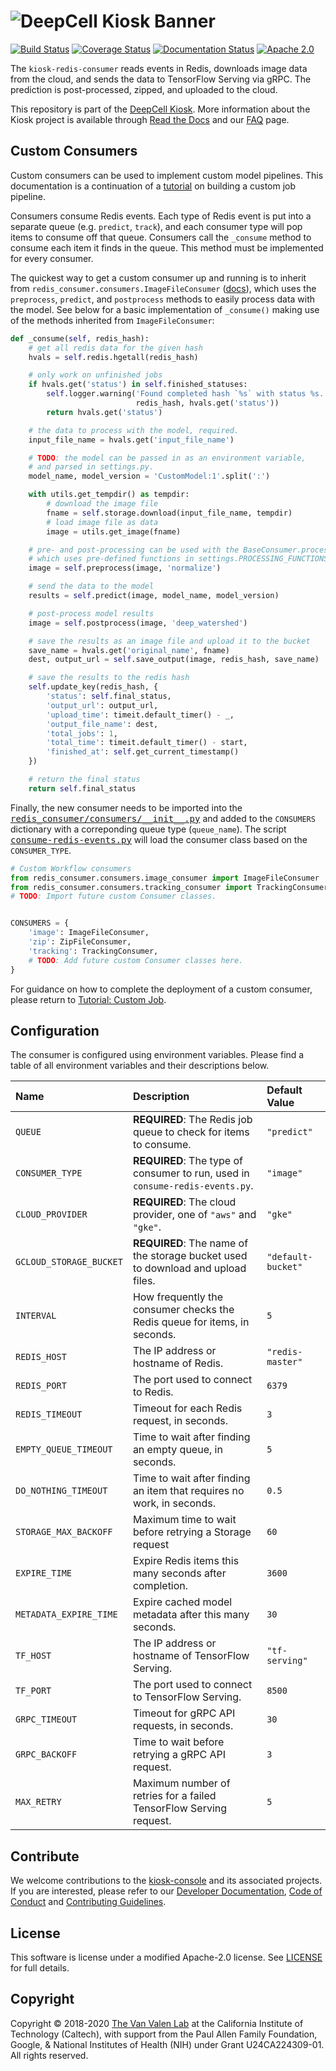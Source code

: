 # ![DeepCell Kiosk Banner](https://raw.githubusercontent.com/vanvalenlab/kiosk-console/master/docs/images/DeepCell_Kiosk_Banner.png)

[![Build Status](https://travis-ci.org/vanvalenlab/kiosk-redis-consumer.svg?branch=master)](https://travis-ci.org/vanvalenlab/kiosk-redis-consumer)
[![Coverage Status](https://coveralls.io/repos/github/vanvalenlab/kiosk-redis-consumer/badge.svg?branch=master)](https://coveralls.io/github/vanvalenlab/kiosk-redis-consumer?branch=master)
[![Documentation Status](https://readthedocs.org/projects/kiosk-redis-consumer/badge/?version=master)](https://deepcell-kiosk.readthedocs.io/projects/kiosk-redis-consumer/)
[![Apache 2.0](https://img.shields.io/badge/License-Apache%202.0-blue.svg)](/LICENSE)

The `kiosk-redis-consumer` reads events in Redis, downloads image data from the cloud, and sends the data to TensorFlow Serving via gRPC. The prediction is post-processed, zipped, and uploaded to the cloud.

This repository is part of the [DeepCell Kiosk](https://github.com/vanvalenlab/kiosk-console). More information about the Kiosk project is available through [Read the Docs](https://deepcell-kiosk.readthedocs.io/en/master) and our [FAQ](http://www.deepcell.org/faq) page.

## Custom Consumers

Custom consumers can be used to implement custom model pipelines. This documentation is a continuation of a [tutorial](https://deepcell-kiosk.readthedocs.io/en/master/CUSTOM-JOB.html) on building a custom job pipeline.

Consumers consume Redis events. Each type of Redis event is put into a separate queue (e.g. `predict`, `track`), and each consumer type will pop items to consume off that queue.
Consumers call the `_consume` method to consume each item it finds in the queue.
This method must be implemented for every consumer.

The quickest way to get a custom consumer up and running is to inherit from `redis_consumer.consumers.ImageFileConsumer` ([docs](https://deepcell-kiosk.readthedocs.io/projects/kiosk-redis-consumer/en/master/redis_consumer.consumers.html)), which uses the `preprocess`, `predict`, and `postprocess` methods to easily process data with the model.
See below for a basic implementation of `_consume()` making use of the methods inherited from `ImageFileConsumer`:

```python
def _consume(self, redis_hash):
    # get all redis data for the given hash
    hvals = self.redis.hgetall(redis_hash)

    # only work on unfinished jobs
    if hvals.get('status') in self.finished_statuses:
        self.logger.warning('Found completed hash `%s` with status %s.',
                            redis_hash, hvals.get('status'))
        return hvals.get('status')

    # the data to process with the model, required.
    input_file_name = hvals.get('input_file_name')

    # TODO: the model can be passed in as an environment variable,
    # and parsed in settings.py.
    model_name, model_version = 'CustomModel:1'.split(':')

    with utils.get_tempdir() as tempdir:
        # download the image file
        fname = self.storage.download(input_file_name, tempdir)
        # load image file as data
        image = utils.get_image(fname)

    # pre- and post-processing can be used with the BaseConsumer.process,
    # which uses pre-defined functions in settings.PROCESSING_FUNCTIONS.
    image = self.preprocess(image, 'normalize')

    # send the data to the model
    results = self.predict(image, model_name, model_version)

    # post-process model results
    image = self.postprocess(image, 'deep_watershed')

    # save the results as an image file and upload it to the bucket
    save_name = hvals.get('original_name', fname)
    dest, output_url = self.save_output(image, redis_hash, save_name)

    # save the results to the redis hash
    self.update_key(redis_hash, {
        'status': self.final_status,
        'output_url': output_url,
        'upload_time': timeit.default_timer() - _,
        'output_file_name': dest,
        'total_jobs': 1,
        'total_time': timeit.default_timer() - start,
        'finished_at': self.get_current_timestamp()
    })

    # return the final status
    return self.final_status
```

Finally, the new consumer needs to be imported into the <tt><a href="https://github.com/vanvalenlab/kiosk-redis-consumer/blob/master/redis_consumer/consumers/__init__.py">redis_consumer/consumers/\_\_init\_\_.py</a></tt> and added to the `CONSUMERS` dictionary with a correponding queue type (`queue_name`). The script <tt><a href="https://github.com/vanvalenlab/kiosk-redis-consumer/blob/master/consume-redis-events.py">consume-redis-events.py</a></tt> will load the consumer class based on the `CONSUMER_TYPE`.

```python
# Custom Workflow consumers
from redis_consumer.consumers.image_consumer import ImageFileConsumer
from redis_consumer.consumers.tracking_consumer import TrackingConsumer
# TODO: Import future custom Consumer classes.


CONSUMERS = {
    'image': ImageFileConsumer,
    'zip': ZipFileConsumer,
    'tracking': TrackingConsumer,
    # TODO: Add future custom Consumer classes here.
}
```

For guidance on how to complete the deployment of a custom consumer, please return to [Tutorial: Custom Job](https://deepcell-kiosk.readthedocs.io/en/master/CUSTOM-JOB.html).

## Configuration

The consumer is configured using environment variables. Please find a table of all environment variables and their descriptions below.

| Name | Description | Default Value |
| :--- | :--- | :--- |
| `QUEUE` | **REQUIRED**: The Redis job queue to check for items to consume. | `"predict"` |
| `CONSUMER_TYPE` | **REQUIRED**: The type of consumer to run, used in `consume-redis-events.py`. | `"image"` |
| `CLOUD_PROVIDER` | **REQUIRED**: The cloud provider, one of `"aws"` and `"gke"`. | `"gke"` |
| `GCLOUD_STORAGE_BUCKET` | **REQUIRED**: The name of the storage bucket used to download and upload files. | `"default-bucket"` |
| `INTERVAL` | How frequently the consumer checks the Redis queue for items, in seconds. | `5` |
| `REDIS_HOST` | The IP address or hostname of Redis. | `"redis-master"` |
| `REDIS_PORT` | The port used to connect to Redis. | `6379` |
| `REDIS_TIMEOUT` | Timeout for each Redis request, in seconds. | `3` |
| `EMPTY_QUEUE_TIMEOUT` | Time to wait after finding an empty queue, in seconds. | `5` |
| `DO_NOTHING_TIMEOUT` | Time to wait after finding an item that requires no work, in seconds. | `0.5` |
| `STORAGE_MAX_BACKOFF` | Maximum time to wait before retrying a Storage request | `60` |
| `EXPIRE_TIME` | Expire Redis items this many seconds after completion. | `3600` |
| `METADATA_EXPIRE_TIME` | Expire cached model metadata after this many seconds. | `30` |
| `TF_HOST` | The IP address or hostname of TensorFlow Serving. | `"tf-serving"` |
| `TF_PORT` | The port used to connect to TensorFlow Serving. | `8500` |
| `GRPC_TIMEOUT` | Timeout for gRPC API requests, in seconds. | `30` |
| `GRPC_BACKOFF` | Time to wait before retrying a gRPC API request. | `3` |
| `MAX_RETRY` | Maximum number of retries for a failed TensorFlow Serving request. | `5` |

## Contribute

We welcome contributions to the [kiosk-console](https://github.com/vanvalenlab/kiosk-console) and its associated projects. If you are interested, please refer to our [Developer Documentation](https://deepcell-kiosk.readthedocs.io/en/master/DEVELOPER.html), [Code of Conduct](https://github.com/vanvalenlab/kiosk-console/blob/master/CODE_OF_CONDUCT.md) and [Contributing Guidelines](https://github.com/vanvalenlab/kiosk-console/blob/master/CONTRIBUTING.md).

## License

This software is license under a modified Apache-2.0 license. See [LICENSE](/LICENSE) for full  details.

## Copyright

Copyright © 2018-2020 [The Van Valen Lab](http://www.vanvalen.caltech.edu/) at the California Institute of Technology (Caltech), with support from the Paul Allen Family Foundation, Google, & National Institutes of Health (NIH) under Grant U24CA224309-01.
All rights reserved.
